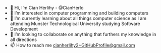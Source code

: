 - 👋 Hi, I’m Cian Herlihy - @CianHerlo
- 👀 I’m interested in computer programming and building computers
- 🌱 I’m currently learning about all things computer science as I am attending Munster Technological University studying Software Development
- 💞️ I’m looking to collaborate on anything that furthers my knowledge in all directions
- 📫 How to reach me cianherlihy2+GitHubProfile@gmail.com

<!---
CianHerlo/CianHerlo is a ✨ special ✨ repository because its `README.md` (this file) appears on your GitHub profile.
You can click the Preview link to take a look at your changes.
--->
